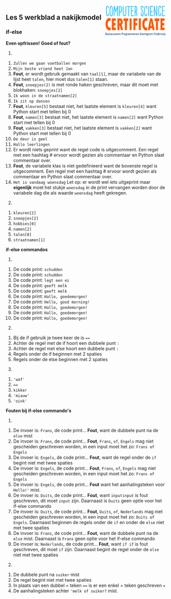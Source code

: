 <img src="../../img/Logo cs-certificate.jpg" style="zoom:20%" align="right" />

## Les 5 werkblad a nakijkmodel

### if-else

**Even opfrissen!**
**Goed of fout?**

1)

1. `Zullen we gaan voetballen morgen`
2. `Mijn beste vriend heet Jan`
3. **Fout**, er wordt gebruik gemaakt van `taal[1]`, maar de variabele van de lijst heet `talen`, hier moet dus `talen[1]` staan.
4. **Fout**, `snoepjes(2)` is met ronde haken geschreven, maar dit moet met blokhaken: `snoepjes[2]`
5. `Ik woon in de straatnamen[2]`
6. `Ik zit op dansen`
7. **Fout**, `kleuren[5]` bestaat niet, het laatste element is `kleuren[4]` want Python start met tellen bij 0
8. **Fout**, `namen[3]` bestaat niet, het laatste element is `namen[2]` want Python start met tellen bij 0
9. **Fout**, `vakken[3]` bestaat niet, het laatste element is `vakken[2]` want Python start met tellen bij 0
10. `De deur is geel`
11. `Hallo leerlingen`
12. Er wordt niets geprint want de regel code is uitgecomment. Een regel met een hashtag # ervoor wordt gezien als commentaar en Python slaat commentaar over.
13. **Fout**, de variabele klas is niet gedefinieerd want de bovenste regel is uitgecomment. Een regel met een hashtag # ervoor wordt gezien als commentaar en Python slaat commentaar over.
14. `Het is vandaag woensdag`
Let op: er wordt wel iets uitgeprint maar **eigenlijk** moet het stukje `woensdag` in de print vervangen worden door de variabele dag die als waarde `woensdag` heeft gekregen.

2) 

1. `kleuren[2]`
2. `snoepjes[2]`
3. `hobbies[0]`
4. `namen[2]`
5. `talen[0]`
6. `straatnamen[1]`

<div style="page-break-after: always;"></div>

**if-else commandos**

1) 
1. De code print: `schudden`
2. De code print: `schudden`
3. De code print: `legt een ei`
4. De code print: `geeft melk`
5. De code print: `geeft melk`
6. De code print: `Hallo, goedemorgen!`
7. De code print: `Hello, good morning!`
8. De code print: `Hallo, goedemorgen!`
9. De code print: `Hallo, goedemorgen!`
8. De code print: `Hallo, goedemorgen!`


2)
1. Bij de if gebruik je twee keer de is `==`
2. Achter de regel met de if hoort een dubbele punt `:`
3. Achter de regel met else hoort een dubbele punt `:`
4. Regels onder de if beginnen met 2 spaties
5. Regels onder de else beginnen met 2 spaties


3)
1. `'waf'`
2. `==`
3. `kikker`
4. `'miauw'`
5. `'oink'`

<div style="page-break-after: always;"></div>

**Fouten bij if-else commando's**

1)
1. De invoer is: `Frans`, de code print... **Fout**, want de dubbele punt na de `else` mist
2. De invoer is: `Frans`, de code print... **Fout**, `Frans`, `of`, `Engels` mag niet gescheiden geschreven worden, in een input moet het zo: `Frans of Engels`
3. De invoer is: `Engels`, de code print... **Fout**, want de regel onder de `if` begint niet met twee spaties
4. De invoer is: `Engels`, de code print... **Fout**, `Frans`, `of`, `Engels` mag niet gescheiden geschreven worden, in een input moet het zo: `Frans of Engels`
5. De invoer is: `Engels`, de code print... **Fout** want het aanhalingsteken voor `Hello!'` mist.
6. De invoer is: `Duits`, de code print... **Fout**, want `inputinput` is fout geschreven, dit moet `input` zijn. Daarnaast is `Duits` geen optie voor het if-else commando
7. De invoer is: `Duits`, de code print... **Fout**, `Duits`, `of`, `Nederlands` mag niet gescheiden geschreven worden, in een input moet het zo: `Duits of Engels`. Daarnaast beginnen de regels onder de `if` en onder de `else` niet met twee spaties
8. De invoer is: `Frans`, de code print... **Fout**, want de dubbele punt na de `else` mist. Daarnaast is `Frans` geen optie voor het if-else commando
9. De invoer is: `Nederlands`, de code print... **Fout**, want `if if` is fout geschreven, dit moet `if` zijn. Daarnaast begint de regel onder de `else` niet met twee spaties


2)
1. De dubbele punt na `suiker` mist
2. De regel begint niet met twee spaties
3. In plaats van een dubbel = teken `==` is er een enkel = teken geschreven `=`
4. De aanhalingsteken achter `'melk of suiker?` mist. 




